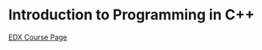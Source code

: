 # Introduction to Programming in C++

[EDX Course Page](https://www.edx.org/course/introduction-to-programming-in-c)

